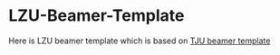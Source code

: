 # LZU-Beamer-Template

Here is LZU beamer template which is based on [TJU beamer template](https://github.com/mq-yuan/TJU-Beamer-Template)

